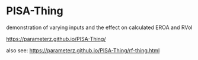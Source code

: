 # PISA-Thing
 demonstration of varying inputs and the effect on calculated EROA and RVol 

 https://parameterz.github.io/PISA-Thing/

 also see:
 https://parameterz.github.io/PISA-Thing/rf-thing.html
